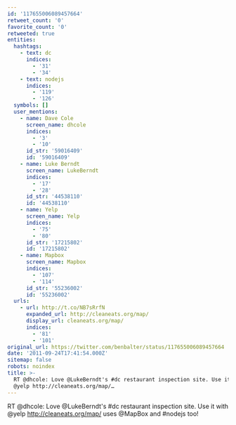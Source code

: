 ```yaml
---
id: '117655006089457664'
retweet_count: '0'
favorite_count: '0'
retweeted: true
entities:
  hashtags:
    - text: dc
      indices:
        - '31'
        - '34'
    - text: nodejs
      indices:
        - '119'
        - '126'
  symbols: []
  user_mentions:
    - name: Dave Cole
      screen_name: dhcole
      indices:
        - '3'
        - '10'
      id_str: '59016409'
      id: '59016409'
    - name: Luke Berndt
      screen_name: LukeBerndt
      indices:
        - '17'
        - '28'
      id_str: '44538110'
      id: '44538110'
    - name: Yelp
      screen_name: Yelp
      indices:
        - '75'
        - '80'
      id_str: '17215802'
      id: '17215802'
    - name: Mapbox
      screen_name: Mapbox
      indices:
        - '107'
        - '114'
      id_str: '55236002'
      id: '55236002'
  urls:
    - url: http://t.co/NB7sRrfN
      expanded_url: http://cleaneats.org/map/
      display_url: cleaneats.org/map/
      indices:
        - '81'
        - '101'
original_url: https://twitter.com/benbalter/status/117655006089457664
date: '2011-09-24T17:41:54.000Z'
sitemap: false
robots: noindex
title: >-
  RT @dhcole: Love @LukeBerndt's #dc restaurant inspection site. Use it with
  @yelp http://cleaneats.org/map/…
---
```


RT @dhcole: Love @LukeBerndt's #dc restaurant inspection site. Use it with @yelp http://cleaneats.org/map/ uses @MapBox and #nodejs too!
